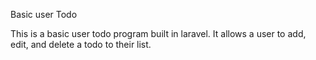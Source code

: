 Basic user Todo

This is a basic user todo program built in laravel.
It allows a user to add, edit, and delete a todo to their list.
